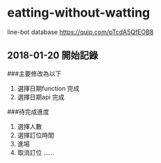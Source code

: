 # eatting-without-watting
line-bot
database
https://quip.com/pTcdA5QfEOB8
## 2018-01-20 開始記錄
###主要修改為以下
1. 選擇日期function 完成
2. 選擇日期api 完成

###待完成進度
1. 選擇人數
2. 選擇訂位時間
3. 進場
4. 取消訂位
......